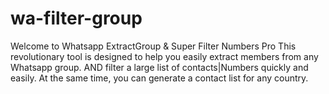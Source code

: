 # wa-filter-group
Welcome to Whatsapp ExtractGroup &amp; Super Filter Numbers Pro This revolutionary tool is designed to help you easily extract members from any Whatsapp group. AND filter a large list of contacts|Numbers quickly and easily. At the same time, you can generate a contact list for any country.
